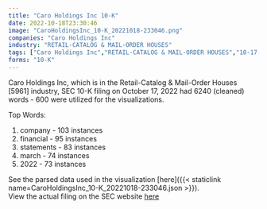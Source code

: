 ```yaml
---
title: "Caro Holdings Inc 10-K"
date: 2022-10-18T23:30:46
image: "CaroHoldingsInc_10-K_20221018-233046.png"
companies: "Caro Holdings Inc"
industry: "RETAIL-CATALOG & MAIL-ORDER HOUSES"
tags: ["Caro Holdings Inc","RETAIL-CATALOG & MAIL-ORDER HOUSES","10-17-2022","10-K"]
forms: "10-K"
---
```

Caro Holdings Inc, which is in the Retail-Catalog & Mail-Order Houses [5961] industry, SEC 10-K filing on October 17, 2022 had 6240 (cleaned) words - 600 were utilized for the visualizations.

Top Words:
1. company - 103 instances
2. financial - 95 instances
3. statements - 83 instances
4. march - 74 instances
5. 2022 - 73 instances


See the parsed data used in the visualization [here]({{< staticlink name=CaroHoldingsInc_10-K_20221018-233046.json >}}).  
View the actual filing on the SEC website [here](https://www.sec.gov/Archives/edgar/data/1678105/0001640334-22-002242.txt)